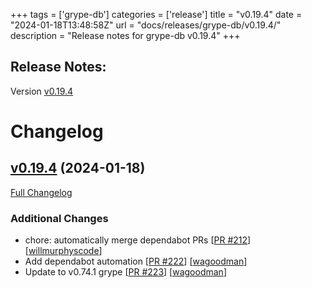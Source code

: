 +++
tags = ['grype-db']
categories = ['release']
title = "v0.19.4"
date = "2024-01-18T13:48:58Z"
url = "docs/releases/grype-db/v0.19.4/"
description = "Release notes for grype-db v0.19.4"
+++

## Release Notes:
Version [v0.19.4](https://github.com/anchore/grype-db/releases/tag/v0.19.4)

# Changelog

## [v0.19.4](https://github.com/anchore/grype-db/tree/v0.19.4) (2024-01-18)

[Full Changelog](https://github.com/anchore/grype-db/compare/v0.19.3...v0.19.4)

### Additional Changes

- chore: automatically merge dependabot PRs [[PR #212](https://github.com/anchore/grype-db/pull/212)] [[willmurphyscode](https://github.com/willmurphyscode)]
- Add dependabot automation [[PR #222](https://github.com/anchore/grype-db/pull/222)] [[wagoodman](https://github.com/wagoodman)]
- Update to v0.74.1 grype [[PR #223](https://github.com/anchore/grype-db/pull/223)] [[wagoodman](https://github.com/wagoodman)]

